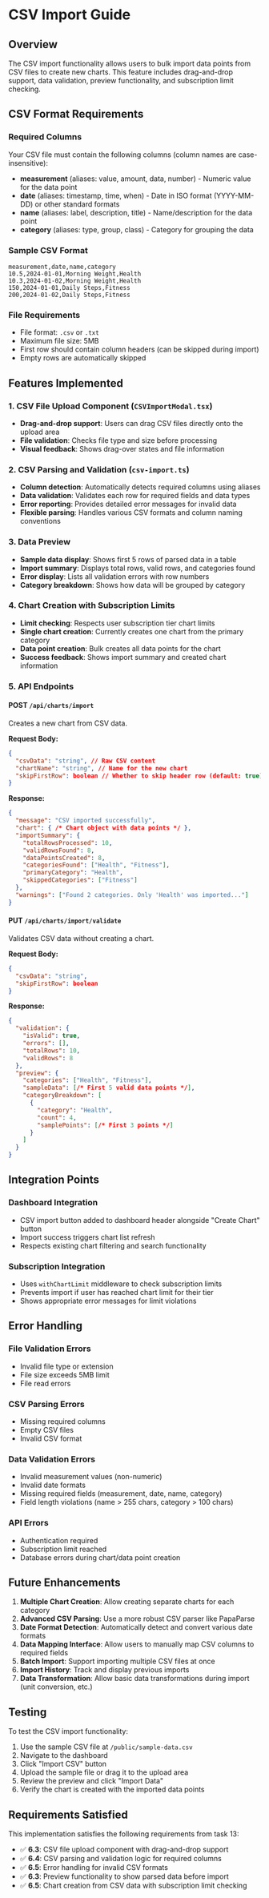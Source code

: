 # CSV Import Guide

## Overview

The CSV import functionality allows users to bulk import data points from CSV files to create new charts. This feature includes drag-and-drop support, data validation, preview functionality, and subscription limit checking.

## CSV Format Requirements

### Required Columns

Your CSV file must contain the following columns (column names are case-insensitive):

- **measurement** (aliases: value, amount, data, number) - Numeric value for the data point
- **date** (aliases: timestamp, time, when) - Date in ISO format (YYYY-MM-DD) or other standard formats
- **name** (aliases: label, description, title) - Name/description for the data point
- **category** (aliases: type, group, class) - Category for grouping the data

### Sample CSV Format

```csv
measurement,date,name,category
10.5,2024-01-01,Morning Weight,Health
10.3,2024-01-02,Morning Weight,Health
150,2024-01-01,Daily Steps,Fitness
200,2024-01-02,Daily Steps,Fitness
```

### File Requirements

- File format: `.csv` or `.txt`
- Maximum file size: 5MB
- First row should contain column headers (can be skipped during import)
- Empty rows are automatically skipped

## Features Implemented

### 1. CSV File Upload Component (`CSVImportModal.tsx`)
- **Drag-and-drop support**: Users can drag CSV files directly onto the upload area
- **File validation**: Checks file type and size before processing
- **Visual feedback**: Shows drag-over states and file information

### 2. CSV Parsing and Validation (`csv-import.ts`)
- **Column detection**: Automatically detects required columns using aliases
- **Data validation**: Validates each row for required fields and data types
- **Error reporting**: Provides detailed error messages for invalid data
- **Flexible parsing**: Handles various CSV formats and column naming conventions

### 3. Data Preview
- **Sample data display**: Shows first 5 rows of parsed data in a table
- **Import summary**: Displays total rows, valid rows, and categories found
- **Error display**: Lists all validation errors with row numbers
- **Category breakdown**: Shows how data will be grouped by category

### 4. Chart Creation with Subscription Limits
- **Limit checking**: Respects user subscription tier chart limits
- **Single chart creation**: Currently creates one chart from the primary category
- **Data point creation**: Bulk creates all data points for the chart
- **Success feedback**: Shows import summary and created chart information

### 5. API Endpoints

#### POST `/api/charts/import`
Creates a new chart from CSV data.

**Request Body:**
```json
{
  "csvData": "string", // Raw CSV content
  "chartName": "string", // Name for the new chart
  "skipFirstRow": boolean // Whether to skip header row (default: true)
}
```

**Response:**
```json
{
  "message": "CSV imported successfully",
  "chart": { /* Chart object with data points */ },
  "importSummary": {
    "totalRowsProcessed": 10,
    "validRowsFound": 8,
    "dataPointsCreated": 8,
    "categoriesFound": ["Health", "Fitness"],
    "primaryCategory": "Health",
    "skippedCategories": ["Fitness"]
  },
  "warnings": ["Found 2 categories. Only 'Health' was imported..."]
}
```

#### PUT `/api/charts/import/validate`
Validates CSV data without creating a chart.

**Request Body:**
```json
{
  "csvData": "string",
  "skipFirstRow": boolean
}
```

**Response:**
```json
{
  "validation": {
    "isValid": true,
    "errors": [],
    "totalRows": 10,
    "validRows": 8
  },
  "preview": {
    "categories": ["Health", "Fitness"],
    "sampleData": [/* First 5 valid data points */],
    "categoryBreakdown": [
      {
        "category": "Health",
        "count": 4,
        "samplePoints": [/* First 3 points */]
      }
    ]
  }
}
```

## Integration Points

### Dashboard Integration
- CSV import button added to dashboard header alongside "Create Chart" button
- Import success triggers chart list refresh
- Respects existing chart filtering and search functionality

### Subscription Integration
- Uses `withChartLimit` middleware to check subscription limits
- Prevents import if user has reached chart limit for their tier
- Shows appropriate error messages for limit violations

## Error Handling

### File Validation Errors
- Invalid file type or extension
- File size exceeds 5MB limit
- File read errors

### CSV Parsing Errors
- Missing required columns
- Empty CSV files
- Invalid CSV format

### Data Validation Errors
- Invalid measurement values (non-numeric)
- Invalid date formats
- Missing required fields (measurement, date, name, category)
- Field length violations (name > 255 chars, category > 100 chars)

### API Errors
- Authentication required
- Subscription limit reached
- Database errors during chart/data point creation

## Future Enhancements

1. **Multiple Chart Creation**: Allow creating separate charts for each category
2. **Advanced CSV Parsing**: Use a more robust CSV parser like PapaParse
3. **Date Format Detection**: Automatically detect and convert various date formats
4. **Data Mapping Interface**: Allow users to manually map CSV columns to required fields
5. **Batch Import**: Support importing multiple CSV files at once
6. **Import History**: Track and display previous imports
7. **Data Transformation**: Allow basic data transformations during import (unit conversion, etc.)

## Testing

To test the CSV import functionality:

1. Use the sample CSV file at `/public/sample-data.csv`
2. Navigate to the dashboard
3. Click "Import CSV" button
4. Upload the sample file or drag it to the upload area
5. Review the preview and click "Import Data"
6. Verify the chart is created with the imported data points

## Requirements Satisfied

This implementation satisfies the following requirements from task 13:

- ✅ **6.3**: CSV file upload component with drag-and-drop support
- ✅ **6.4**: CSV parsing and validation logic for required columns
- ✅ **6.5**: Error handling for invalid CSV formats
- ✅ **6.3**: Preview functionality to show parsed data before import
- ✅ **6.5**: Chart creation from CSV data with subscription limit checking